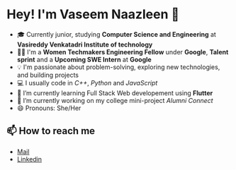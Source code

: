 # Hey! I'm Vaseem Naazleen  👋 

- 🎓 Currently junior, studying **Computer Science and Engineering** at **Vasireddy Venkatadri Institute of technology**
- 👩‍💻 I'm a **Women Techmakers Engineering Fellow** under **Google**, **Talent sprint** and a **Upcoming SWE Intern** at **Google**
- 💡 I'm passionate about problem-solving, exploring new technologies, and building projects
- 💻 I usually code in *C++*, *Python* and *JavaScript*
- 🌱 I’m currently learning Full Stack Web developement using **Flutter**
- 🔭 I’m currently working on my college mini-project *Alumni Connect*
- 😄 Pronouns: She/Her

<!--
**vnaazleen/vnaazleen** is a ✨ _special_ ✨ repository because its `README.md` (this file) appears on your GitHub profile.

Here are some ideas to get you started:

- 🔭 I’m currently working on ...
- 🌱 I’m currently learning ...
- 👯 I’m looking to collaborate on ...
- 🤔 I’m looking for help with ...
- 💬 Ask me about ...
- 📫 How to reach me: ...
- 😄 Pronouns: ...
- ⚡ Fun fact: ...
-->



## 📫 How to reach me
* [Mail](mailto:shaikvaseemnaazleen@gmail.com)
* [Linkedin](https://www.linkedin.com/in/vaseem-naazleen/)

